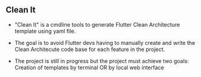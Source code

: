 ## Clean It

- "Clean It" is a cmdline tools to generate Flutter Clean Architecture template using yaml file.

- The goal is to avoid Flutter devs having to manually create and write the Clean Architecute code base for each feature in the project.

- The project is still in progress but the project must achieve two goals: Creation of templates by terminal OR by local web interface